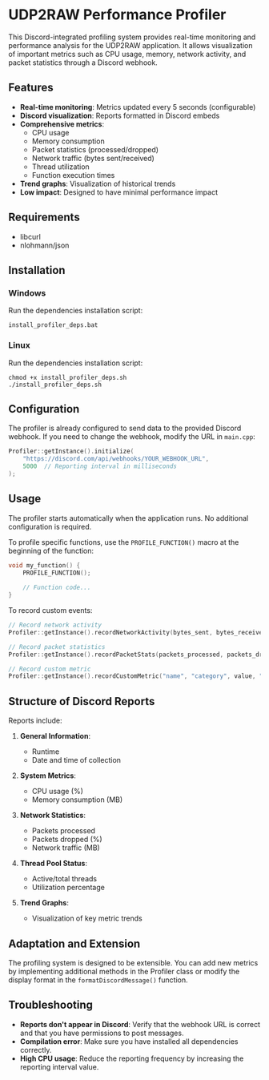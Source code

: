 # UDP2RAW Performance Profiler

This Discord-integrated profiling system provides real-time monitoring and performance analysis for the UDP2RAW application. It allows visualization of important metrics such as CPU usage, memory, network activity, and packet statistics through a Discord webhook.

## Features

- **Real-time monitoring**: Metrics updated every 5 seconds (configurable)
- **Discord visualization**: Reports formatted in Discord embeds
- **Comprehensive metrics**:
  - CPU usage
  - Memory consumption
  - Packet statistics (processed/dropped)
  - Network traffic (bytes sent/received)
  - Thread utilization
  - Function execution times
- **Trend graphs**: Visualization of historical trends
- **Low impact**: Designed to have minimal performance impact

## Requirements

- libcurl
- nlohmann/json

## Installation

### Windows

Run the dependencies installation script:

```
install_profiler_deps.bat
```

### Linux

Run the dependencies installation script:

```
chmod +x install_profiler_deps.sh
./install_profiler_deps.sh
```

## Configuration

The profiler is already configured to send data to the provided Discord webhook. If you need to change the webhook, modify the URL in `main.cpp`:

```cpp
Profiler::getInstance().initialize(
    "https://discord.com/api/webhooks/YOUR_WEBHOOK_URL",
    5000  // Reporting interval in milliseconds
);
```

## Usage

The profiler starts automatically when the application runs. No additional configuration is required.

To profile specific functions, use the `PROFILE_FUNCTION()` macro at the beginning of the function:

```cpp
void my_function() {
    PROFILE_FUNCTION();
    
    // Function code...
}
```

To record custom events:

```cpp
// Record network activity
Profiler::getInstance().recordNetworkActivity(bytes_sent, bytes_received);

// Record packet statistics
Profiler::getInstance().recordPacketStats(packets_processed, packets_dropped);

// Record custom metric
Profiler::getInstance().recordCustomMetric("name", "category", value, "units");
```

## Structure of Discord Reports

Reports include:

1. **General Information**:
   - Runtime
   - Date and time of collection

2. **System Metrics**:
   - CPU usage (%)
   - Memory consumption (MB)

3. **Network Statistics**:
   - Packets processed
   - Packets dropped (%)
   - Network traffic (MB)

4. **Thread Pool Status**:
   - Active/total threads
   - Utilization percentage

5. **Trend Graphs**:
   - Visualization of key metric trends

## Adaptation and Extension

The profiling system is designed to be extensible. You can add new metrics by implementing additional methods in the Profiler class or modify the display format in the `formatDiscordMessage()` function.

## Troubleshooting

- **Reports don't appear in Discord**: Verify that the webhook URL is correct and that you have permissions to post messages.
- **Compilation error**: Make sure you have installed all dependencies correctly.
- **High CPU usage**: Reduce the reporting frequency by increasing the reporting interval value. 
